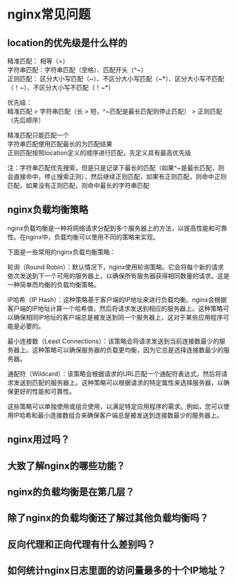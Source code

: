 # nginx常见问题

## location的优先级是什么样的

精准匹配： 相等（=）  
字符串匹配：字符串匹配（空格）、匹配开头（^~）  
正则匹配： 区分大小写匹配（~）、不区分大小写匹配（~*）、区分大小写不匹配（！~）、不区分大小写不匹配（！~*）  

优先级：  
精准匹配  > 字符串匹配（长 > 短，^~匹配是最长匹配则停止匹配） > 正则匹配（先后顺序）

精准匹配只能匹配一个  
字符串匹配使用匹配最长的为匹配结果  
正则匹配按照location定义的顺序进行匹配，先定义具有最高优先级  

注：字符串匹配优先搜索，但是只是记录下最长的匹配（如果^~是最长匹配，则会直接命中，停止搜索正则），然后继续正则匹配，如果有正则匹配，则命中正则匹配，如果没有正则匹配，则命中最长的字符串匹配

## nginx负载均衡策略

nginx负载均衡是一种将网络请求分配到多个服务器上的方法，以提高性能和可靠性。在nginx中，负载均衡可以使用不同的策略来实现。

下面是一些常用的nginx负载均衡策略：

轮询（Round Robin）：默认情况下，nginx使用轮询策略。它会将每个新的请求依次发送到下一个可用的服务器上，以确保所有服务器获得相同数量的请求。这是一种简单而均衡的负载均衡策略。

IP哈希（IP Hash）：这种策略基于客户端的IP地址来进行负载均衡。nginx会根据客户端的IP地址计算一个哈希值，然后将请求发送到相应的服务器上。这种策略可以确保相同IP地址的客户端总是被发送到同一个服务器上，这对于某些应用程序可能是必要的。

最小连接数（Least Connections）：该策略会将请求发送到当前连接数最少的服务器上。这种策略可以确保服务器的负载更均衡，因为它总是选择连接数最少的服务器。

通配符（Wildcard）：该策略会根据请求的URL匹配一个通配符表达式，然后将请求发送到匹配的服务器上。这种策略可以根据请求的特定属性来选择服务器，以确保更好的性能和可靠性。

这些策略可以单独使用或组合使用，以满足特定应用程序的需求。例如，您可以使用IP哈希和最小连接数组合来确保客户端总是被发送到连接数最少的服务器上。

## nginx用过吗？

## 大致了解nginx的哪些功能？

## nginx的负载均衡是在第几层？

## 除了nginx的负载均衡还了解过其他负载均衡吗？

## 反向代理和正向代理有什么差别吗？

## 如何统计nginx日志里面的访问量最多的十个IP地址？
